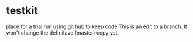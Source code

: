 # testkit
place for a trial run using git hub to keep code
This is an edit to a branch. It won't change the definitave (master) copy yet.
